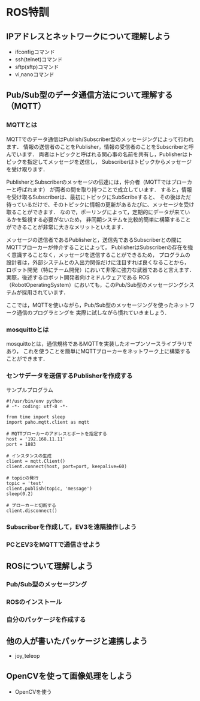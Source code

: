 # ROS特訓 

## IPアドレスとネットワークについて理解しよう

* ifconfigコマンド
* ssh(telnet)コマンド
* sftp(sftp)コマンド
* vi,nanoコマンド

## Pub/Sub型のデータ通信方法について理解する（MQTT）
### MQTTとは
MQTTでのデータ通信はPublish/Subscriber型のメッセージングによって行われます．
情報の送信者のことをPublisher，情報の受信者のことをSubscriberと呼んでいます．
両者はトピックと呼ばれる関心事の名前を共有し，Publisherはトピックを指定してメッセージを送信し，
Subscriberはトピックからメッセージを受け取ります．

PublisherとSubscriberのメッセージの伝達には，仲介者（MQTTではブローカーと呼ばれます）
が両者の間を取り持つことで成立しています．
すると，情報を受け取るSubscriberは、最初にトピックにSubScribeすると、
その後はただ待っているだけで、そのトピックに情報の更新があるたびに、メッセージを受け取ることができます．
なので，ポーリングによって，定期的にデータが来ているかを監視する必要がないため，
非同期システムを比較的簡単に構築することができることが非常に大きなメリットといえます．

メッセージの送信者であるPublisherと，送信先であるSubscriberとの間にMQTTブローカーが仲介することによって，
PublisherはSubscriberの存在を強く意識することなく，メッセージを送信することができるため，
プログラムの設計者は，外部システムとの入出力関係だけに注目すれば良くなることから，
ロボット開発（特にチーム開発）において非常に強力な武器であると言えます．実際，後述するロボット開発者向けミドルウェアである
ROS（RobotOperatingSystem）においても，このPub/Sub型のメッセージングシステムが採用されています．

ここでは，MQTTを使いながら，Pub/Sub型のメッセージングを使ったネットワーク通信のプログラミングを
実際に試しながら慣れていきましょう．

### mosquittoとは
mosquittoとは，通信規格であるMQTTを実装したオープンソースライブラリであり，
これを使うことを簡単にMQTTブローカーをネットワーク上に構築することができます．


### センサデータを送信するPublisherを作成する
サンプルプログラム

    #!/usr/bin/env python
    # -*- coding: utf-8 -*-

    from time import sleep
    import paho.mqtt.client as mqtt

    # MQTTブローカーのアドレスとポートを指定する
    host = '192.168.11.11'
    port = 1883

    # インスタンスの生成
    client = mqtt.Client()
    client.connect(host, port=port, keepalive=60)

    # topicの発行
    topic = 'test'
    client.publish(topic, 'message')
    sleep(0.2)

    # ブローカーと切断する
    client.disconnect()




### Subscriberを作成して，EV3を遠隔操作しよう
### PCとEV3をMQTTで通信させよう

## ROSについて理解しよう
### Pub/Sub型のメッセージング
### ROSのインストール
### 自分のパッケージを作成する

## 他の人が書いたパッケージと連携しよう
* joy_teleop

## OpenCVを使って画像処理をしよう
* OpenCVを使う